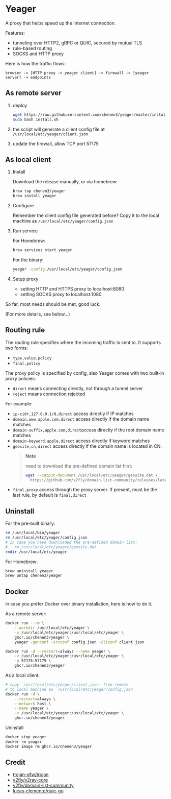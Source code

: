 # Yeager

A proxy that helps speed up the internet connection.

Features:
- tunneling over HTTP2, gRPC or QUIC, secured by mutual TLS
- rule-based routing
- SOCKS and HTTP proxy

Here is how the traffic flows:

```
browser -> [HTTP proxy -> yeager client] -> firewall -> [yeager server] -> endpoints
```

## As remote server

1. deploy
    ```sh
    wget https://raw.githubusercontent.com/chenen3/yeager/master/install.sh
    sudo bash install.sh
    ```
2. the script will generate a client config file at `/usr/local/etc/yeager/client.json`

3. update the firewall, allow TCP port 57175

## As local client

1. Install

    Download the release manually, or via homebrew:
    ```sh
    brew tap chenen3/yeager
    brew install yeager
    ```

2. Configure

    Remember the client config file generated before? Copy it to the local 
    machine as `/usr/local/etc/yeager/config.json`

3. Run service

    For Homebrew:
    ```sh
    brew services start yeager
    ```

    For the binary:
    ```sh
    yeager -config /usr/local/etc/yeager/config.json
    ```

4. Setup proxy
    - setting HTTP and HTTPS proxy to localhost:8080
    - setting SOCKS proxy to localhost:1080

So far, most needs should be met, good luck.

(For more details, see below...)

## Routing rule
The routing rule specifies where the incoming traffic is sent to. It supports two forms:
- `type,value,policy`
- `final,policy`

The proxy policy is specified by config, also Yeager comes with two built-in proxy policies:

- `direct` means connecting directly, not through a tunnel server
- `reject` means connection rejected

For example:

- `ip-cidr,127.0.0.1/8,direct` access directly if IP matches
- `domain,www.apple.com,direct` access directly if the domain name matches
- `domain-suffix,apple.com,direct`access directly if the root domain name matches
- `domain-keyword,apple,direct` access directly if keyword matches
- `geosite,cn,direct` access directly if the domain name is located in CN.
    > **Note** 
    >
    > need to download the pre-defined domain list first:
    > ```sh
    > wget --output-document /usr/local/etc/yeager/geosite.dat \
    >   https://github.com/v2fly/domain-list-community/releases/latest/download/dlc.dat
    > ```
- `final,proxy` access through the proxy server. If present, must be the last rule, by default is `final,direct`

## Uninstall

For the pre-built binary:

```sh
rm /usr/local/bin/yeager
rm /usr/local/etc/yeager/config.json
# In case you have downloaded the pre-defined domain list:
#   rm /usr/local/etc/yeager/geosite.dat
rmdir /usr/local/etc/yeager
```

For Homebrew:

```sh
brew uninstall yeager
brew untap chenen3/yeager
```

## Docker
In case you prefer Docker over binary installation, here is how to do it.

As a remote server:

```sh
docker run --rm \
    --workdir /usr/local/etc/yeager \
    -v /usr/local/etc/yeager:/usr/local/etc/yeager \
    ghcr.io/chenen3/yeager \
    yeager -genconf -srvconf config.json -cliconf client.json

docker run -d --restart=always --name yeager \
    -v /usr/local/etc/yeager:/usr/local/etc/yeager \
    -p 57175:57175 \
    ghcr.io/chenen3/yeager
```

As a local client:

```sh
# copy `/usr/local/etc/yeager/client.json` from remote 
# to local machine as `/usr/local/etc/yeager/config.json`
docker run -d \
    --restart=always \
    --network host \
    --name yeager \
    -v /usr/local/etc/yeager:/usr/local/etc/yeager \
    ghcr.io/chenen3/yeager
```

Uninstall

```sh
docker stop yeager
docker rm yeager
docker image rm ghcr.io/chenen3/yeager
```

## Credit

- [trojan-gfw/trojan](https://github.com/trojan-gfw/trojan)
- [v2fly/v2ray-core](https://github.com/v2fly/v2ray-core)
- [v2fly/domain-list-community](https://github.com/v2fly/domain-list-community)
- [lucas-clemente/quic-go](https://github.com/lucas-clemente/quic-go)

